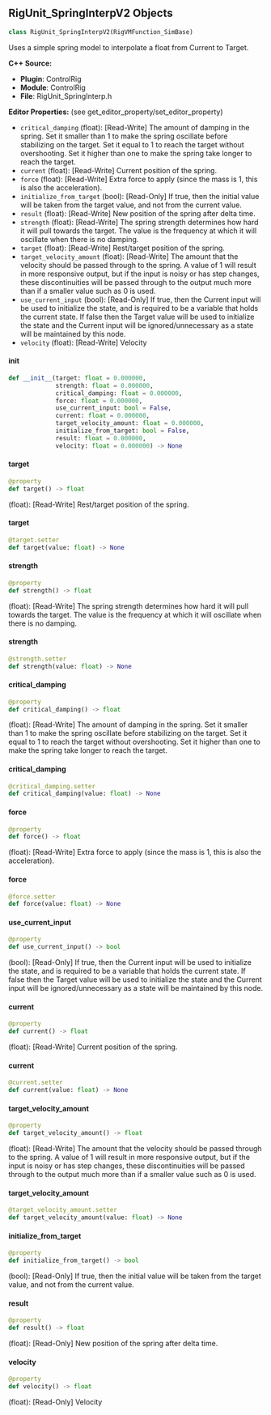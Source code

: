 ## RigUnit_SpringInterpV2 Objects

```python
class RigUnit_SpringInterpV2(RigVMFunction_SimBase)
```

Uses a simple spring model to interpolate a float from Current to Target.

**C++ Source:**

- **Plugin**: ControlRig
- **Module**: ControlRig
- **File**: RigUnit_SpringInterp.h

**Editor Properties:** (see get_editor_property/set_editor_property)

- ``critical_damping`` (float):  [Read-Write] The amount of damping in the spring.
  Set it smaller than 1 to make the spring oscillate before stabilizing on the target.
  Set it equal to 1 to reach the target without overshooting.
  Set it higher than one to make the spring take longer to reach the target.
- ``current`` (float):  [Read-Write] Current position of the spring.
- ``force`` (float):  [Read-Write] Extra force to apply (since the mass is 1, this is also the acceleration).
- ``initialize_from_target`` (bool):  [Read-Only] If true, then the initial value will be taken from the target value, and not from the current value.
- ``result`` (float):  [Read-Write] New position of the spring after delta time.
- ``strength`` (float):  [Read-Write] The spring strength determines how hard it will pull towards the target. The value is the frequency
  at which it will oscillate when there is no damping.
- ``target`` (float):  [Read-Write] Rest/target position of the spring.
- ``target_velocity_amount`` (float):  [Read-Write] The amount that the velocity should be passed through to the spring. A value of 1 will result in more
  responsive output, but if the input is noisy or has step changes, these discontinuities will be passed
  through to the output much more than if a smaller value such as 0 is used.
- ``use_current_input`` (bool):  [Read-Only] If true, then the Current input will be used to initialize the state, and is required to be a variable that
  holds the current state. If false then the Target value will be used to initialize the state and the Current
  input will be ignored/unnecessary as a state will be maintained by this node.
- ``velocity`` (float):  [Read-Write] Velocity

<a id="unreal.RigUnit_SpringInterpV2.__init__"></a>

#### __init__

```python
def __init__(target: float = 0.000000,
             strength: float = 0.000000,
             critical_damping: float = 0.000000,
             force: float = 0.000000,
             use_current_input: bool = False,
             current: float = 0.000000,
             target_velocity_amount: float = 0.000000,
             initialize_from_target: bool = False,
             result: float = 0.000000,
             velocity: float = 0.000000) -> None
```

<a id="unreal.RigUnit_SpringInterpV2.target"></a>

#### target

```python
@property
def target() -> float
```

(float):  [Read-Write] Rest/target position of the spring.

<a id="unreal.RigUnit_SpringInterpV2.target"></a>

#### target

```python
@target.setter
def target(value: float) -> None
```

<a id="unreal.RigUnit_SpringInterpV2.strength"></a>

#### strength

```python
@property
def strength() -> float
```

(float):  [Read-Write] The spring strength determines how hard it will pull towards the target. The value is the frequency
at which it will oscillate when there is no damping.

<a id="unreal.RigUnit_SpringInterpV2.strength"></a>

#### strength

```python
@strength.setter
def strength(value: float) -> None
```

<a id="unreal.RigUnit_SpringInterpV2.critical_damping"></a>

#### critical_damping

```python
@property
def critical_damping() -> float
```

(float):  [Read-Write] The amount of damping in the spring.
Set it smaller than 1 to make the spring oscillate before stabilizing on the target.
Set it equal to 1 to reach the target without overshooting.
Set it higher than one to make the spring take longer to reach the target.

<a id="unreal.RigUnit_SpringInterpV2.critical_damping"></a>

#### critical_damping

```python
@critical_damping.setter
def critical_damping(value: float) -> None
```

<a id="unreal.RigUnit_SpringInterpV2.force"></a>

#### force

```python
@property
def force() -> float
```

(float):  [Read-Write] Extra force to apply (since the mass is 1, this is also the acceleration).

<a id="unreal.RigUnit_SpringInterpV2.force"></a>

#### force

```python
@force.setter
def force(value: float) -> None
```

<a id="unreal.RigUnit_SpringInterpV2.use_current_input"></a>

#### use_current_input

```python
@property
def use_current_input() -> bool
```

(bool):  [Read-Only] If true, then the Current input will be used to initialize the state, and is required to be a variable that
holds the current state. If false then the Target value will be used to initialize the state and the Current
input will be ignored/unnecessary as a state will be maintained by this node.

<a id="unreal.RigUnit_SpringInterpV2.current"></a>

#### current

```python
@property
def current() -> float
```

(float):  [Read-Write] Current position of the spring.

<a id="unreal.RigUnit_SpringInterpV2.current"></a>

#### current

```python
@current.setter
def current(value: float) -> None
```

<a id="unreal.RigUnit_SpringInterpV2.target_velocity_amount"></a>

#### target_velocity_amount

```python
@property
def target_velocity_amount() -> float
```

(float):  [Read-Write] The amount that the velocity should be passed through to the spring. A value of 1 will result in more
responsive output, but if the input is noisy or has step changes, these discontinuities will be passed
through to the output much more than if a smaller value such as 0 is used.

<a id="unreal.RigUnit_SpringInterpV2.target_velocity_amount"></a>

#### target_velocity_amount

```python
@target_velocity_amount.setter
def target_velocity_amount(value: float) -> None
```

<a id="unreal.RigUnit_SpringInterpV2.initialize_from_target"></a>

#### initialize_from_target

```python
@property
def initialize_from_target() -> bool
```

(bool):  [Read-Only] If true, then the initial value will be taken from the target value, and not from the current value.

<a id="unreal.RigUnit_SpringInterpV2.result"></a>

#### result

```python
@property
def result() -> float
```

(float):  [Read-Only] New position of the spring after delta time.

<a id="unreal.RigUnit_SpringInterpV2.velocity"></a>

#### velocity

```python
@property
def velocity() -> float
```

(float):  [Read-Only] Velocity

<a id="unreal.RigUnit_SpringInterpVectorV2"></a>